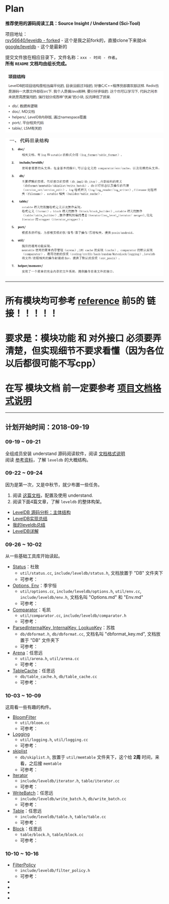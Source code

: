 # Plan

**推荐使用的源码阅读工具：Source Insight / Understand (Sci-Tool)**  

项目地址：   
[rsy56640/leveldb - forked](https://github.com/rsy56640/leveldb) - 这个是我之前fork的，直接clone下来就ok    
[google/leveldb](https://github.com/google/leveldb) - 这个是最新的

提交文件放在相应目录下，文件名称：`xxx - 时间 - 作者`。    
**所有 `README` 文档均由组长完成。**   

![](assets/JIM项目结构.png)

![](assets/taobao1.png)


-----

# 所有模块均可参考 [reference](https://github.com/rsy56640/read_and_analyse_levelDB/tree/master/reference) 前5的 链接！！！！！
# 要求是：模块功能 和 对外接口 必须要弄清楚，但实现细节不要求看懂（因为各位以后都很可能不写cpp）
# 在写 模块文档 前一定要参考 [项目文档格式说明](https://github.com/rsy56640/read_and_analyse_levelDB/blob/master/doc/%E6%96%87%E6%A1%A3%E6%A0%BC%E5%BC%8F%E8%AF%B4%E6%98%8E.md)

-----

## 计划开始时间：2018-09-19   

### 09-19 ~ 09-21

全组成员安装 understand 源码阅读软件，阅读 [文档格式说明](https://github.com/rsy56640/read_and_analyse_levelDB/blob/master/doc/%E6%96%87%E6%A1%A3%E6%A0%BC%E5%BC%8F%E8%AF%B4%E6%98%8E.md)    
阅读 [参考资料](https://github.com/rsy56640/read_and_analyse_levelDB/blob/master/reference/README.md)，了解 `leveldb` 的大概结构。   

### 09-22 ~ 09-24

因为是第一次，又是中秋节，就少布置一些任务。   

1. 阅读 [这篇文档](https://github.com/rsy56640/read_and_analyse_levelDB/blob/master/doc/Understand%E9%85%8D%E7%BD%AE%E5%8F%8A%E4%BD%BF%E7%94%A8/README.md)，配置及使用 understand.
2. 阅读下面4篇文章，了解 `leveldb` 的整体构架。

<a></a>

- [LevelDB 源码分析：主体结构](http://cighao.com/2016/08/14/leveldb-source-analysis-02-structure/)  
- [LevelDB实现总结](http://morefreeze.github.io/2016/05/LevelDB-Summarize.html)
- [我的leveldb总结](https://blog.csdn.net/poi7777/article/details/49124491)
- [LevelDB详解](https://blog.csdn.net/linuxheik/article/details/52768223)


### 09-26 ~ 10-02

从一些基础工具库开始读起。

- [Status]()：杜致
  - `util/status.cc`, `include/leveldb/status.h`, 文档放置于 "DB" 文件夹下
  - 可参考：
- [Options, Env]()：季宇恒
  - `util/options.cc`, `include/leveldb/options.h`, `util/env.cc`, `include/leveldb/env.h`, 文档名叫 "Options.md" 和 "Env.md"
  - 可参考：
- [Comparator]()：毛凯
  - `util/comparator.cc`, `include/leveldb/comparator.h`
  - 可参考：
- [ParsedInternalKey, InternalKey, LookupKey]()：苏胜
  - `db/dbformat.h`, `db/dbformat.cc`, 文档名叫 "dbformat_key.md", 文档放置于 "DB" 文件夹下
  - 可参考：
- [Arena]()：任思远
  - `util/arena.h`, `util/arena.cc`
  - 可参考：
- [TableCache]()：任思远
  - `db/table_cache.h`, `db/table_cache.cc`
  - 可参考：



### 10-03 ~ 10-09

这周看一些有趣的构件。

- [BloomFilter]()
  - `util/bloom.cc`
  - 可参考：
- [Logging]()
  - `util/logging.h`, `util/logging.cc`
  - 可参考：
- [skiplist]()
  - `db/skiplist.h`, 放置于 `util/memtable` 文件夹下，这个给 **2周** 时间，来看，之后接 `memtable`
  - 可参考：
- [Iterator]()
  - `include/leveldb/iterator.h`, `table/iterator.cc`
  - 可参考：
- [WriteBatch]()：任思远
  - `include/leveldb/write_batch.h`, `db/write_batch.cc`
  - 可参考：
- [Table]()：任思远
  - `include/leveldb/table.h`, `table/table.cc`
  - 可参考：
- [Block]()：任思远
  - `table/block.h`, `table/block.cc`
  - 可参考：


### 10-10 ~ 10-16



- [FilterPolicy]()
  - `include/leveldb/filter_policy.h`
  - 可参考：
- []()
- []()
- []()
- []()



